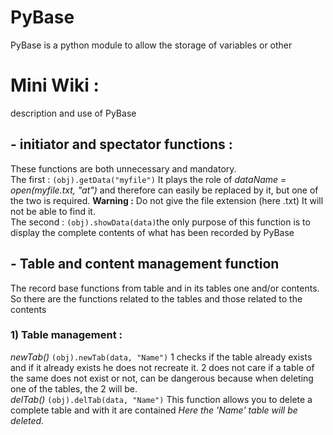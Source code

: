# PyBase
PyBase is a python module to allow the storage of variables or other
# Mini Wiki :
description and use of PyBase
 <h2>- initiator and spectator functions :</h2>
 These functions are both unnecessary and mandatory.<br>
 The first : 
 <code>(obj).getData("myfile")</code>
  It plays the role of <i>dataName = open(myfile.txt, "at")</i> and therefore can easily be replaced by it, but one of the two is required.
  <b>Warning :</b>   Do not give the file extension (here .txt) It will not be able to find it.
 <br>
 The second :
 <code>(obj).showData(data)</code>the only purpose of this function is to display the complete contents of what has been recorded by PyBase
<h2>- Table and content management function</h2>
The record base functions from table and in its tables one and/or contents. So there are the functions related to the tables and those related to the contents
<h3>1) Table management :</h3>
<i>newTab()</i>
<code>(obj).newTab(data, "Name")</code>
 1 checks if the table already exists and if it already exists he does not recreate it. 2 does not care if a table of the same does not exist or not, can be dangerous because when deleting one of the tables, the 2 will be.
<br>
<i>delTab()</i>
<code>(obj).delTab(data, "Name")</code>
This function allows you to delete a complete table and with it are contained
<i>Here the 'Name' table will be deleted.</i>
